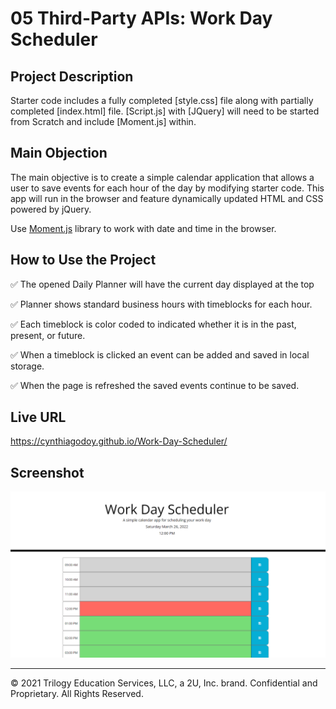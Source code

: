 # 05 Third-Party APIs: Work Day Scheduler

## Project Description

Starter code includes a fully completed [style.css] file along with partially completed [index.html] file. [Script.js] with [JQuery] will need to be started from Scratch and include [Moment.js] within. 

## Main Objection

The main objective is to create a simple calendar application that allows a user to save events for each hour of the day by modifying starter code. This app will run in the browser and feature dynamically updated HTML and CSS powered by jQuery.

Use [Moment.js](https://momentjs.com/) library to work with date and time in the browser.

## How to Use the Project

✅ The opened Daily Planner will have the current day displayed at the top

✅ Planner shows standard business hours with timeblocks for each hour.

✅ Each timeblock is color coded to indicated whether it is in the past, present, or future.

✅ When a timeblock is clicked an event can be added and saved in local storage.

✅ When the page is refreshed the saved events continue to be saved.

## Live URL
https://cynthiagodoy.github.io/Work-Day-Scheduler/

## Screenshot
![](images/Scheduler.PNG)

- - -
© 2021 Trilogy Education Services, LLC, a 2U, Inc. brand. Confidential and Proprietary. All Rights Reserved.